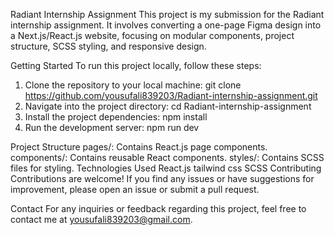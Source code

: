 Radiant Internship Assignment
This project is my submission for the Radiant internship assignment. It involves converting a one-page Figma design into a Next.js/React.js website, focusing on modular components, project structure, SCSS styling, and responsive design.

Getting Started
To run this project locally, follow these steps:

1. Clone the repository to your local machine:
   git clone https://github.com/yousufali839203/Radiant-internship-assignment.git
2. Navigate into the project directory:
   cd Radiant-internship-assignment
3. Install the project dependencies:
   npm install
4. Run the development server:
   npm run dev



Project Structure
pages/: Contains React.js page components.
components/: Contains reusable React components.
styles/: Contains SCSS files for styling.
Technologies Used
React.js
tailwind css
SCSS
Contributing
Contributions are welcome! If you find any issues or have suggestions for improvement, please open an issue or submit a pull request.

Contact
For any inquiries or feedback regarding this project, feel free to contact me at yousufali839203@gmail.com.
